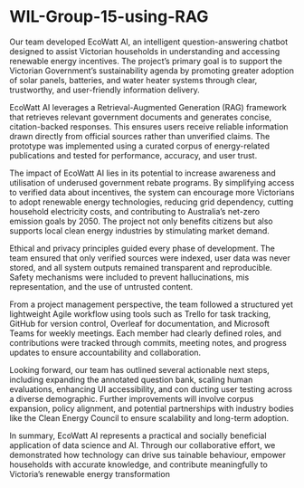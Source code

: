 # WIL-Group-15-using-RAG

 Our team developed EcoWatt AI, an intelligent question-answering chatbot designed to assist
 Victorian households in understanding and accessing renewable energy incentives. The project’s
 primary goal is to support the Victorian Government’s sustainability agenda by promoting
 greater adoption of solar panels, batteries, and water heater systems through clear, trustworthy,
 and user-friendly information delivery.
 
 EcoWatt AI leverages a Retrieval-Augmented Generation (RAG) framework that retrieves
 relevant government documents and generates concise, citation-backed responses. This ensures
 users receive reliable information drawn directly from official sources rather than unverified
 claims. The prototype was implemented using a curated corpus of energy-related publications
 and tested for performance, accuracy, and user trust.
 
 The impact of EcoWatt AI lies in its potential to increase awareness and utilisation of
 underused government rebate programs. By simplifying access to verified data about incentives,
 the system can encourage more Victorians to adopt renewable energy technologies, reducing
 grid dependency, cutting household electricity costs, and contributing to Australia’s net-zero
 emission goals by 2050. The project not only benefits citizens but also supports local clean
 energy industries by stimulating market demand.
 
 Ethical and privacy principles guided every phase of development. The team ensured that
 only verified sources were indexed, user data was never stored, and all system outputs remained
 transparent and reproducible. Safety mechanisms were included to prevent hallucinations, mis
representation, and the use of untrusted content.

From a project management perspective, the team followed a structured yet lightweight Agile
 workflow using tools such as Trello for task tracking, GitHub for version control, Overleaf for
 documentation, and Microsoft Teams for weekly meetings. Each member had clearly defined
 roles, and contributions were tracked through commits, meeting notes, and progress updates to
 ensure accountability and collaboration.
 
 Looking forward, our team has outlined several actionable next steps, including expanding
 the annotated question bank, scaling human evaluations, enhancing UI accessibility, and con
ducting user testing across a diverse demographic. Further improvements will involve corpus
 expansion, policy alignment, and potential partnerships with industry bodies like the Clean
 Energy Council to ensure scalability and long-term adoption.
 
 In summary, EcoWatt AI represents a practical and socially beneficial application of data
 science and AI. Through our collaborative effort, we demonstrated how technology can drive sus
tainable behaviour, empower households with accurate knowledge, and contribute meaningfully
 to Victoria’s renewable energy transformation
